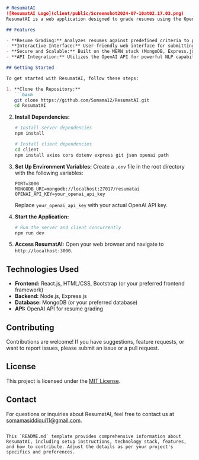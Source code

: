 
```markdown
# ResumatAI
![ResumatAI Logo](client/public/Screenshot2024-07-10at02.17.03.png)
ResumatAI is a web application designed to grade resumes using the OpenAI API. It provides users with insights and feedback on resume quality based on advanced natural language processing (NLP) techniques.

## Features

- **Resume Grading:** Analyzes resumes against predefined criteria to provide grades and feedback.
- **Interactive Interface:** User-friendly web interface for submitting resumes and viewing grades.
- **Secure and Scalable:** Built on the MERN stack (MongoDB, Express.js, React.js, Node.js) for security and scalability.
- **API Integration:** Utilizes the OpenAI API for powerful NLP capabilities in resume evaluation.

## Getting Started

To get started with ResumatAI, follow these steps:

1. **Clone the Repository:**
   ```bash
   git clone https://github.com/Somama12/ResumatAI.git
   cd ResumatAI
   ```

2. **Install Dependencies:**
   ```bash
   # Install server dependencies
   npm install 
   
   # Install client dependencies
   cd client
   npm install axios cors dotenv express git json openai path 
   ```

3. **Set Up Environment Variables:**
   Create a `.env` file in the root directory with the following variables:
   ```
   PORT=3000
   MONGODB_URI=mongodb://localhost:27017/resumatai
   OPENAI_API_KEY=your_openai_api_key
   ```

   Replace `your_openai_api_key` with your actual OpenAI API key.

4. **Start the Application:**
   ```bash
   # Run the server and client concurrently
   npm run dev
   ```

5. **Access ResumatAI:**
   Open your web browser and navigate to `http://localhost:3000`.

## Technologies Used

- **Frontend:** React.js, HTML/CSS, Bootstrap (or your preferred frontend framework)
- **Backend:** Node.js, Express.js
- **Database:** MongoDB (or your preferred database)
- **API:** OpenAI API for resume grading

## Contributing

Contributions are welcome! If you have suggestions, feature requests, or want to report issues, please submit an issue or a pull request.

## License

This project is licensed under the [MIT License](https://opensource.org/licenses/MIT).

## Contact

For questions or inquiries about ResumatAI, feel free to contact us at [somamasiddiqui11@gmail.com](mailto:somamasiddiqui11@gmail.com).
```

This `README.md` template provides comprehensive information about ResumatAI, including setup instructions, technology stack, features, and how to contribute. Adjust the details as per your project's specifics and preferences.
